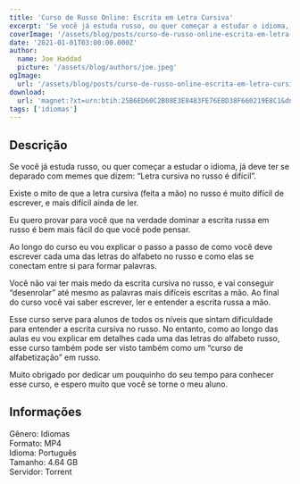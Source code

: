 ```yaml
---
title: 'Curso de Russo Online: Escrita em Letra Cursiva'
excerpt: 'Se você já estuda russo, ou quer começar a estudar o idioma, já deve ter se deparado com memes que dizem: “Letra cursiva no russo é difícil”.   Existe o mito de que a letra cursiva (feita a mão) no russo é muito difícil de escrever, e mais difícil ainda de ler.   Eu quero provar'
coverImage: '/assets/blog/posts/curso-de-russo-online-escrita-em-letra-cursiva.jpg'
date: '2021-01-01T03:00:00.000Z'
author:
  name: Joe Haddad
  picture: '/assets/blog/authors/joe.jpeg'
ogImage:
  url: '/assets/blog/posts/curso-de-russo-online-escrita-em-letra-cursiva.jpg'
download:
  url: 'magnet:?xt=urn:btih:25B6ED60C2B08E3E8483FE76EBD38F660219E8C1&dn=Curso%20de%20Russo%20Online%20Escrita%20em%20Letra%20Cursiva%20-%20Dimitri%20Olegovich%20Bobrovnikov&tr=udp%3a%2f%2ftracker.openbittorrent.com%3a1337%2fannounce&tr=udp%3a%2f%2ftracker.opentrackr.org%3a1337%2fannounce'
tags: ['idiomas']
---
```

<h2>Descrição</h2>
<p></p><p>Se você já estuda russo, ou quer começar a estudar o idioma, já deve ter se deparado com memes que dizem: “Letra cursiva no russo é difícil”. </p><p>Existe o mito de que a letra cursiva (feita a mão) no russo é muito difícil de escrever, e mais difícil ainda de ler. </p><p>Eu quero provar para você que na verdade dominar a escrita russa em russo é bem mais fácil do que você pode pensar.</p><p>Ao longo do curso eu vou explicar o passo a passo de como você deve escrever cada uma das letras do alfabeto no russo e como elas se conectam entre si para formar palavras. </p><p>Você não vai ter mais medo da escrita cursiva no russo, e vai conseguir “desenrolar” até mesmo as palavras mais difíceis escritas a mão. Ao final do curso você vai saber escrever, ler e entender a escrita russa a mão.</p><p>Esse curso serve para alunos de todos os níveis que sintam dificuldade para entender a escrita cursiva no russo. No entanto, como ao longo das aulas eu vou explicar em detalhes cada uma das letras do alfabeto russo, esse curso também pode ser visto também como um “curso de alfabetização” em russo.</p><p>Muito obrigado por dedicar um pouquinho do seu tempo para conhecer esse curso, e espero muito que você se torne o meu aluno.</p><h2>Informações</h2><p>Gênero: Idiomas<br/>Formato: MP4 <br/>Idioma: Português<br/>Tamanho: 4.64 GB<br/>Servidor: Torrent</p>